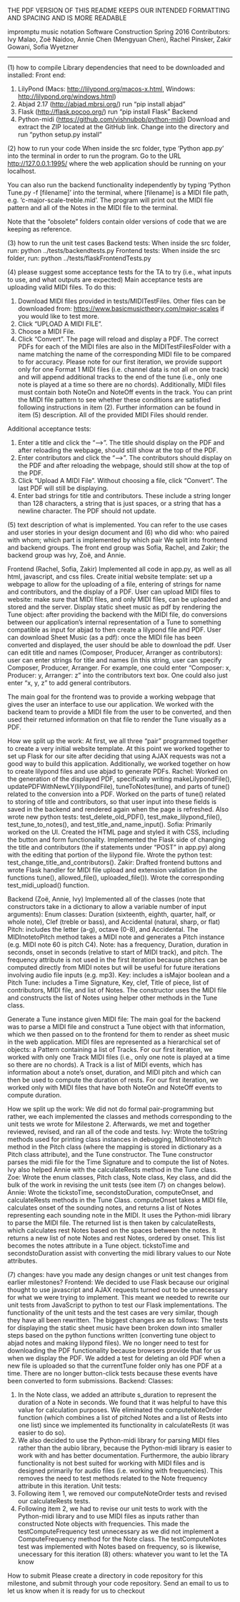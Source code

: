 THE PDF VERSION OF THIS README KEEPS OUR INTENDED FORMATTING AND SPACING AND IS MORE READABLE

impromptu music notation
Software Construction Spring 2016
Contributors: Ivy Malao, Zoë Naidoo, Annie Chen (Mengyuan Chen), Rachel Pinsker, Zakir Gowani, Sofia Wyetzner

-------------
(1) how to compile
Library dependencies that need to be downloaded and installed:
Front end:
1. LilyPond (Macs: http://lilypond.org/macos-x.html, Windows: http://lilypond.org/windows.html)
2. Abjad 2.17 (http://abjad.mbrsi.org/) run “pip install abjad”
3. Flask (http://flask.pocoo.org/) run “pip install Flask”
Backend
4. Python-midi (https://github.com/vishnubob/python-midi) Download and extract the ZIP located at the GitHub link.
Change into the directory and run “python setup.py install”

(2) how to run your code
When inside the src folder, type ‘Python app.py’ into the terminal in order to run the program.
Go to the URL http://127.0.0.1:1995/ where the web application should be running on your localhost.

You can also run the backend functionality independently by typing ‘Python Tune.py -f [filename]’ into the terminal, where [filename] is a MIDI file path, e.g. ‘c-major-scale-treble.mid’. The program will print out the MIDI file pattern and all of the Notes in the MIDI file to the terminal.

Note that the “obsolete” folders contain older versions of code that we are keeping as reference.

(3) how to run the unit test cases
Backend tests: When inside the src folder, run: python ../tests/backendtests.py
Frontend tests: When inside the src folder, run: python ../tests/flaskFrontendTests.py

(4) please suggest some acceptance tests for the TA to try (i.e., what inputs to use, and what outputs are expected)
Main acceptance tests are uploading valid MIDI files. To do this:
1. Download MIDI files provided in tests/MIDITestFiles. Other files can be downloaded from: https://www.basicmusictheory.com/major-scales if you would like to test more.
2. Click “UPLOAD A MIDI FILE”.
3. Choose a MIDI File.
4. Click “Convert”. The page will reload and display a PDF.
The correct PDFs for each of the MIDI files are also in the MIDITestFilesFolder with a name matching the name of the corresponding MIDI file to be compared to for accuracy.
Please note for our first iteration, we provide support only for one Format 1 MIDI files (i.e. channel data is not all on one track) and will append additional tracks to the end of the tune (i.e., only one note is played at a time so there are no chords). Additionally, MIDI files must contain both NoteOn and NoteOff events in the track. You can print the MIDI file pattern to see whether these conditions are satisfied following instructions in item (2). Further information can be found in item (5) description. All of the provided MIDI Files should render.

Additional acceptance tests:
1. Enter a title and click the “-->”. The title should display on the PDF and after reloading the webpage, should still show at the top of the PDF.
2. Enter contributors and click the “-->”. The contributors should display on the PDF and after reloading the webpage, should still show at the top of the PDF.
3. Click “Upload A MIDI File”. Without choosing a file, click “Convert”. The last PDF will still be displaying.
4. Enter bad strings for title and contributors. These include a string longer than 128 characters, a string that is just spaces, or a string that has a newline character. The PDF should not update.

(5) text description of what is implemented. You can refer to the use cases and user stories in your design document
and
(6) who did who: who paired with whom; which part is implemented by which pair
We split into frontend and backend groups. The front end group was Sofia, Rachel, and Zakir; the backend group was Ivy, Zoë, and Annie.

Frontend (Rachel, Sofia, Zakir)
Implemented all code in app.py, as well as all html, javascript, and css files.
Create initial website template: set up a webpage to allow for the uploading of a file, entering of strings for name and contributors, and the display of a PDF.
User can upload MIDI files to website: make sure that MIDI files, and only MIDI files, can be uploaded and stored and the server.
Display static sheet music as pdf by rendering the Tune object: after providing the backend with the MIDI file, do conversions between our application’s internal representation of a Tune to something compatible as input for abjad to then create a lilypond file and PDF.
User can download Sheet Music (as a pdf): once the MIDI file has been converted and displayed, the user should be able to download the pdf.
User can edit title and names (Composer, Producer, Arranger as contributors): user can enter strings for title and names (in this string, user can specify Composer, Producer, Arranger. For example, one could enter “Composer: x, Producer: y, Arranger: z” into the contributors text box. One could also just enter “x, y, z” to add general contributors.

The main goal for the frontend was to provide a working webpage that gives the user an interface to use our application. We worked with the backend team to provide a MIDI file from the user to be converted, and then used their returned information on that file to render the Tune visually as a PDF.

How we split up the work:
At first, we all three “pair” programmed together to create a very initial website template. At this point we worked together to set up Flask for our site after deciding that using AJAX requests was not a good way to build this application. Additionally, we worked together on how to create lilypond files and use abjad to generate PDFs.
Rachel: Worked on the generation of the displayed PDF, specifically writing makeLilypondFile(), updatePDFWithNewLY(lilypondFile), tuneToNotes(tune), and parts of tune() related to the conversion into a PDF. Worked on the parts of tune() related to storing of title and contributors, so that user input into these fields is saved in the backend and rendered again when the page is refreshed. Also wrote new python tests: test_delete_old_PDF(), test_make_lilypond_file(), test_tune_to_notes(), and test_title_and_name_input().
Sofia: Primarily worked on the UI. Created the HTML page and styled it with CSS, including the button and form functionality. Implemented the Flask side of changing the title and contributors (the if statements under “POST” in app.py) along with the editing that portion of the lilypond file. Wrote the python test: test_change_title_and_contributors().
Zakir: Drafted frontend buttons and wrote Flask handler for MIDI file upload and extension validation (in the functions tune(), allowed_file(), uploaded_file()). Wrote the corresponding test_midi_upload() function.

Backend (Zoë, Annie, Ivy)
Implemented all of the classes (note that constructors take in a dictionary to allow a variable number of input arguments):
Enum classes: Duration (sixteenth, eighth, quarter, half, or whole note), Clef (treble or bass), and Accidental (natural, sharp, or flat)
Pitch: includes the letter (a-g), octave (0-8), and Accidental. The MIDInotetoPitch method takes a MIDI note and generates a Pitch instance (e.g. MIDI note 60 is pitch C4).
Note: has a frequency, Duration, duration in seconds, onset in seconds (relative to start of MIDI track), and pitch. The frequency attribute is not used in the first iteration because pitches can be computed directly from MIDI notes but will be useful for future iterations involving audio file inputs (e.g. mp3).
Key: includes a isMajor boolean and a Pitch
Tune: includes a Time Signature, Key, clef, Title of piece, list of contributors, MIDI file, and list of Notes. The constructor uses the MIDI file and constructs the list of Notes using helper other methods in the Tune class.

Generate a Tune instance given MIDI file: The main goal for the backend was to parse a MIDI file and construct a Tune object with that information, which we then passed on to the frontend for them to render as sheet music in the web application. MIDI files are represented as a hierarchical set of objects: a Pattern containing a list of Tracks. For our first iteration, we worked with only one Track MIDI files (i.e., only one note is played at a time so there are no chords). A Track is a list of MIDI events, which has information about a note’s onset, duration, and MIDI pitch and which can then be used to compute the duration of rests. For our first iteration, we worked only with MIDI files that have both NoteOn and NoteOff events to compute duration.

How we split up the work:
We did not do formal pair-programming but rather, we each implemented the classes and methods corresponding to the unit tests we wrote for Milestone 2. Afterwards, we met and together reviewed, revised, and ran all of the code and tests.
Ivy: Wrote the toString methods used for printing class instances in debugging, MIDInotetoPitch method in the Pitch class (where the mapping is stored in dictionary as a Pitch class attribute), and the Tune constructor. The Tune constructor parses the midi file for the Time Signature and to compute the list of Notes. Ivy also helped Annie with the calculateRests method in the Tune class.
Zoe: Wrote the enum classes, Pitch class, Note class, Key class, and did the bulk of the work in revising the unit tests (see item (7) on changes below).
Annie: Wrote the tickstoTime, secondstoDuration, computeOnset, and calculateRests methods in the Tune Class. computeOnset takes a MIDI file, calculates onset of the sounding notes, and returns a list of Notes representing each sounding note in the MIDI. It uses the Python-midi library to parse the MIDI file. The returned list is then taken by calculateRests, which calculates rest Notes based on the spaces between the notes. It returns a new list of note Notes and rest Notes, ordered by onset. This list becomes the notes attribute in a Tune object. tickstoTime and secondstoDuration assist with converting the midi library values to our Note attributes.

(7) changes: have you made any design changes or unit test changes from earlier milestones?
Frontend:
We decided to use Flask because our original thought to use javascript and AJAX requests turned out to be unnecessary for what we were trying to implement. This meant we needed to rewrite our unit tests from JavaScript to python to test our Flask implementations. The functionality of the unit tests and the test cases are very similar, though they have all been rewritten. The biggest changes are as follows:
The tests for displaying the static sheet music have been broken down into smaller steps based on the python functions written (converting tune object to abjad notes and making lilypond files).
We no longer need to test for downloading the PDF functionality because browsers provide that for us when we display the PDF.
We added a test for deleting an old PDF when a new file is uploaded so that the currentTune folder only has one PDF at a time.
There are no longer button-click tests because these events have been converted to form submissions.
Backend: 
Classes:
1. In the Note class, we added an attribute s_duration to represent the duration of a Note in seconds. We found that it was helpful to have this value for calculation purposes. We eliminated the computeNoteOrder function (which combines a list of pitched Notes and a list of Rests into one list) since we implemented its functionality in calculateRests (it was easier to do so).
2. We also decided to use the Python-midi library for parsing MIDI files rather than the aubio library, because the Python-midi library is easier to work with and has better documentation. Furthermore, the aubio library functionality is not best suited for working with MIDI files and is designed primarily for audio files (i.e. working with frequencies). This removes the need to test methods related to the Note frequency attribute in this iteration.
Unit tests:
3. Following item 1, we removed our computeNoteOrder tests and revised our calculateRests tests.
4. Following item 2, we had to revise our unit tests to work with the Python-midi library and to use MIDI files as inputs rather than constructed Note objects with frequencies. This made the testComputeFrequency test unnecessary as we did not implement a ComputeFrequency method for the Note class. The testComputeNotes test was implemented with Notes based on frequency, so is likewise, unecessary for this iteration
(8) others: whatever you want to let the TA know
 
How to submit
Please create a directory in code repository for this milestone, and submit through your code repository.
Send an email to us to let us know when it is ready for us to checkout
